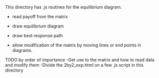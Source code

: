 This directory has .js routines for the equilibrium diagram.

- read payoff from the matrix

- draw equilibrium diagram

- draw best response path

- allow modification of the matrix by moving lines or end points in diagrams.

TODO by order of importance
-Get use to the matrix and how to read data and modify them
-Divide the 2by2_exp.html on a few .js script in this directory

